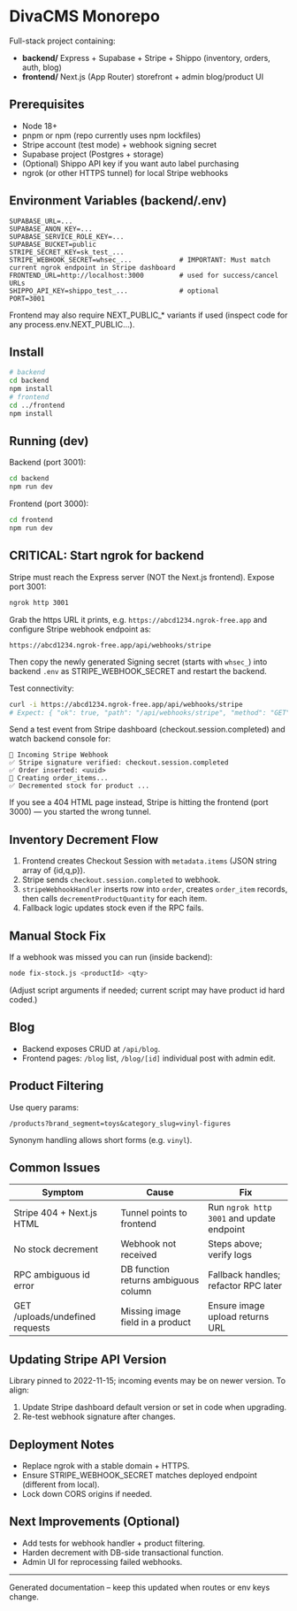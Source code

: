 # DivaCMS Monorepo

Full-stack project containing:
- **backend/** Express + Supabase + Stripe + Shippo (inventory, orders, auth, blog)
- **frontend/** Next.js (App Router) storefront + admin blog/product UI

## Prerequisites
- Node 18+
- pnpm or npm (repo currently uses npm lockfiles)
- Stripe account (test mode) + webhook signing secret
- Supabase project (Postgres + storage)
- (Optional) Shippo API key if you want auto label purchasing
- ngrok (or other HTTPS tunnel) for local Stripe webhooks

## Environment Variables (backend/.env)
```
SUPABASE_URL=...
SUPABASE_ANON_KEY=...
SUPABASE_SERVICE_ROLE_KEY=...
SUPABASE_BUCKET=public
STRIPE_SECRET_KEY=sk_test_...
STRIPE_WEBHOOK_SECRET=whsec_...            # IMPORTANT: Must match current ngrok endpoint in Stripe dashboard
FRONTEND_URL=http://localhost:3000         # used for success/cancel URLs
SHIPPO_API_KEY=shippo_test_...             # optional
PORT=3001
```
Frontend may also require NEXT_PUBLIC_* variants if used (inspect code for any process.env.NEXT_PUBLIC...).

## Install
```bash
# backend
cd backend
npm install
# frontend
cd ../frontend
npm install
```

## Running (dev)
Backend (port 3001):
```bash
cd backend
npm run dev
```
Frontend (port 3000):
```bash
cd frontend
npm run dev
```

## CRITICAL: Start ngrok for backend
Stripe must reach the Express server (NOT the Next.js frontend). Expose port 3001:
```bash
ngrok http 3001
```
Grab the https URL it prints, e.g. `https://abcd1234.ngrok-free.app` and configure Stripe webhook endpoint as:
```
https://abcd1234.ngrok-free.app/api/webhooks/stripe
```
Then copy the newly generated Signing secret (starts with `whsec_`) into backend `.env` as STRIPE_WEBHOOK_SECRET and restart the backend.

Test connectivity:
```bash
curl -i https://abcd1234.ngrok-free.app/api/webhooks/stripe
# Expect: { "ok": true, "path": "/api/webhooks/stripe", "method": "GET" }
```
Send a test event from Stripe dashboard (checkout.session.completed) and watch backend console for:
```
🚀 Incoming Stripe Webhook
✅ Stripe signature verified: checkout.session.completed
✅ Order inserted: <uuid>
🛒 Creating order_items...
✅ Decremented stock for product ...
```
If you see a 404 HTML page instead, Stripe is hitting the frontend (port 3000) — you started the wrong tunnel.

## Inventory Decrement Flow
1. Frontend creates Checkout Session with `metadata.items` (JSON string array of {id,q,p}).
2. Stripe sends `checkout.session.completed` to webhook.
3. `stripeWebhookHandler` inserts row into `order`, creates `order_item` records, then calls `decrementProductQuantity` for each item.
4. Fallback logic updates stock even if the RPC fails.

## Manual Stock Fix
If a webhook was missed you can run (inside backend):
```bash
node fix-stock.js <productId> <qty>
```
(Adjust script arguments if needed; current script may have product id hard coded.)

## Blog
- Backend exposes CRUD at `/api/blog`.
- Frontend pages: `/blog` list, `/blog/[id]` individual post with admin edit.

## Product Filtering
Use query params:
```
/products?brand_segment=toys&category_slug=vinyl-figures
```
Synonym handling allows short forms (e.g. `vinyl`).

## Common Issues
| Symptom | Cause | Fix |
|--------|-------|-----|
| Stripe 404 + Next.js HTML | Tunnel points to frontend | Run `ngrok http 3001` and update endpoint |
| No stock decrement | Webhook not received | Steps above; verify logs |
| RPC ambiguous id error | DB function returns ambiguous column | Fallback handles; refactor RPC later |
| GET /uploads/undefined requests | Missing image field in a product | Ensure image upload returns URL |

## Updating Stripe API Version
Library pinned to 2022-11-15; incoming events may be on newer version. To align:
1. Update Stripe dashboard default version or set in code when upgrading.
2. Re-test webhook signature after changes.

## Deployment Notes
- Replace ngrok with a stable domain + HTTPS.
- Ensure STRIPE_WEBHOOK_SECRET matches deployed endpoint (different from local).
- Lock down CORS origins if needed.

## Next Improvements (Optional)
- Add tests for webhook handler + product filtering.
- Harden decrement with DB-side transactional function.
- Admin UI for reprocessing failed webhooks.

---
Generated documentation – keep this updated when routes or env keys change.
